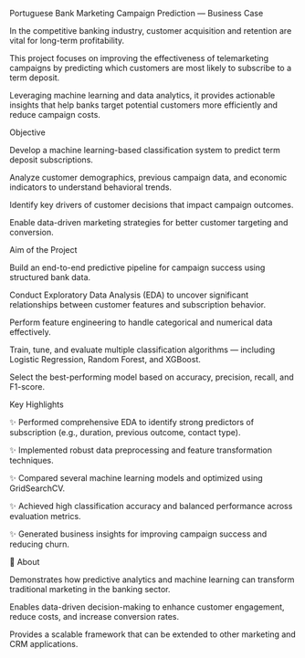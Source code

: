 Portuguese Bank Marketing Campaign Prediction — Business Case

In the competitive banking industry, customer acquisition and retention are vital for long-term profitability.

This project focuses on improving the effectiveness of telemarketing campaigns by predicting which customers are most likely to subscribe to a term deposit.

Leveraging machine learning and data analytics, it provides actionable insights that help banks target potential customers more efficiently and reduce campaign costs.

 Objective

Develop a machine learning-based classification system to predict term deposit subscriptions.

Analyze customer demographics, previous campaign data, and economic indicators to understand behavioral trends.

Identify key drivers of customer decisions that impact campaign outcomes.

Enable data-driven marketing strategies for better customer targeting and conversion.

 Aim of the Project

Build an end-to-end predictive pipeline for campaign success using structured bank data.

Conduct Exploratory Data Analysis (EDA) to uncover significant relationships between customer features and subscription behavior.

Perform feature engineering to handle categorical and numerical data effectively.

Train, tune, and evaluate multiple classification algorithms — including Logistic Regression, Random Forest, and XGBoost.

Select the best-performing model based on accuracy, precision, recall, and F1-score.

 Key Highlights

✨ Performed comprehensive EDA to identify strong predictors of subscription (e.g., duration, previous outcome, contact type).

✨ Implemented robust data preprocessing and feature transformation techniques.

✨ Compared several machine learning models and optimized using GridSearchCV.

✨ Achieved high classification accuracy and balanced performance across evaluation metrics.

✨ Generated business insights for improving campaign success and reducing churn.

🧠 About

Demonstrates how predictive analytics and machine learning can transform traditional marketing in the banking sector.

Enables data-driven decision-making to enhance customer engagement, reduce costs, and increase conversion rates.

Provides a scalable framework that can be extended to other marketing and CRM applications.
